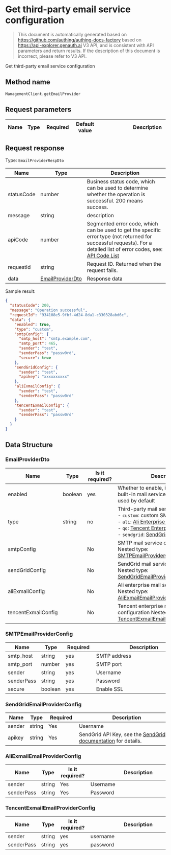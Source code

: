 # Get third-party email service configuration

<!--
Warning ⚠️:
Do not modify this document directly,
https://github.com/Authing/authing-docs-factory
Use this project to generate
-->

<LastUpdated />

> This document is automatically generated based on https://github.com/authing/authing-docs-factory based on https://api-explorer.genauth.ai V3 API, and is consistent with API parameters and return results. If the description of this document is incorrect, please refer to V3 API.

Get third-party email service configuration

## Method name

`ManagementClient.getEmailProvider`

## Request parameters

| Name | Type | <div style="width:80px">Required</div> | <div style="width:60px">Default value</div> | <div style="width:300px">Description</div> | <div style="width:200px">Sample value</div> |
| ---- | ---- | -------------------------------------- | ------------------------------------------- | ------------------------------------------ | ------------------------------------------- |

## Request response

Type: `EmailProviderRespDto`

| Name       | Type                                             | Description                                                                                                                                                                                                                                                                                                                                    |
| ---------- | ------------------------------------------------ | ---------------------------------------------------------------------------------------------------------------------------------------------------------------------------------------------------------------------------------------------------------------------------------------------------------------------------------------------- |
| statusCode | number                                           | Business status code, which can be used to determine whether the operation is successful. 200 means success.                                                                                                                                                                                                                                   |
| message    | string                                           | description                                                                                                                                                                                                                                                                                                                                    |
| apiCode    | number                                           | Segmented error code, which can be used to get the specific error type (not returned for successful requests). For a detailed list of error codes, see: [API Code List](https://api-explorer.genauth.ai/?tag=group/%E5%BC%80%E5%8F%91%E5%87%86%E5%A4%87#tag/%E5%BC%80%E5%8F%91%E5%87%86%E5%A4%87/%E9%94%99%E8%AF%AF%E5%A4%84%E7%90%86/apiCode) |
| requestId  | string                                           | Request ID. Returned when the request fails.                                                                                                                                                                                                                                                                                                   |
| data       | <a href="#EmailProviderDto">EmailProviderDto</a> | Response data                                                                                                                                                                                                                                                                                                                                  |

Sample result:

```json
{
  "statusCode": 200,
  "message": "Operation successful",
  "requestId": "934108e5-9fbf-4d24-8da1-c330328abd6c",
  "data": {
    "enabled": true,
    "type": "custom",
    "smtpConfig": {
      "smtp_host": "smtp.example.com",
      "smtp_port": 465,
      "sender": "test",
      "senderPass": "passw0rd",
      "secure": true
    },
    "sendGridConfig": {
      "sender": "test",
      "apikey": "xxxxxxxxxx"
    },
    "aliExmailConfig": {
      "sender": "test",
      "senderPass": "passw0rd"
    },
    "tencentExmailConfig": {
      "sender": "test",
      "senderPass": "passw0rd"
    }
  }
}
```

## Data Structure

### <a id="EmailProviderDto"></a> EmailProviderDto

| Name                | Type    | <div style="width:80px">Is it required?</div> | <div style="width:300px">Description</div>                                                                                                                                                                                                                                                          | <div style="width:200px">Sample value</div> |
| ------------------- | ------- | --------------------------------------------- | --------------------------------------------------------------------------------------------------------------------------------------------------------------------------------------------------------------------------------------------------------------------------------------------------- | ------------------------------------------- |
| enabled             | boolean | yes                                           | Whether to enable, if not enabled, the built-in mail service of GenAuth will be used by default                                                                                                                                                                                                     | `true`                                      |
| type                | string  | no                                            | Third-party mail service provider type:<br>- `custom`: custom SMTP Mail service<br>- `ali`: [Ali Enterprise Mailbox](https://www.ali-exmail.cn/Land/)<br>- `qq`: [Tencent Enterprise Mailbox](https://work.weixin.qq.com/mail/)<br>- `sendgrid`: [SendGrid Mail Service](https://sendgrid.com/)<br> | ali                                         |
| smtpConfig          |         | No                                            | SMTP mail service configuration Nested type: <a href="#SMTPEmailProviderConfig">SMTPEmailProviderConfig</a>.                                                                                                                                                                                        |                                             |
| sendGridConfig      |         | No                                            | SendGrid mail service configuration Nested type: <a href="#SendGridEmailProviderConfig">SendGridEmailProviderConfig</a>.                                                                                                                                                                            |                                             |
| aliExmailConfig     |         | No                                            | Ali enterprise mail service configuration Nested type: <a href="#AliExmailEmailProviderConfig">AliExmailEmailProviderConfig</a>.                                                                                                                                                                    |                                             |
| tencentExmailConfig |         | No                                            | Tencent enterprise mail service configuration Nested type: <a href="#TencentExmailEmailProviderConfig">TencentExmailEmailProviderConfig</a>.                                                                                                                                                        |                                             |

### <a id="SMTPEmailProviderConfig"></a> SMTPEmailProviderConfig

| Name       | Type    | <div style="width:80px">Required</div> | <div style="width:300px">Description</div> | <div style="width:200px">Sample value</div> |
| ---------- | ------- | -------------------------------------- | ------------------------------------------ | ------------------------------------------- |
| smtp_host  | string  | yes                                    | SMTP address                               | `smtp.example.com`                          |
| smtp_port  | number  | yes                                    | SMTP port                                  | `465`                                       |
| sender     | string  | yes                                    | Username                                   | `test`                                      |
| senderPass | string  | yes                                    | Password                                   | `passw0rd`                                  |
| secure     | boolean | yes                                    | Enable SSL                                 | `true`                                      |

### <a id="SendGridEmailProviderConfig"></a> SendGridEmailProviderConfig

| Name   | Type   | <div style="width:80px">Required</div> | <div style="width:300px">Description</div>                                                                                  | <div style="width:200px">Sample value</div> |
| ------ | ------ | -------------------------------------- | --------------------------------------------------------------------------------------------------------------------------- | ------------------------------------------- |
| sender | string | Yes                                    | Username                                                                                                                    | `test`                                      |
| apikey | string | Yes                                    | SendGrid API Key, see the [SendGrid documentation](https://docs.sendgrid.com/ui/account-and-settings/api-keys) for details. | `xxxxxxxxxx`                                |

### <a id="AliExmailEmailProviderConfig"></a> AliExmailEmailProviderConfig

| Name       | Type   | <div style="width:80px">Is it required?</div> | <div style="width:300px">Description</div> | <div style="width:200px">Sample value</div> |
| ---------- | ------ | --------------------------------------------- | ------------------------------------------ | ------------------------------------------- |
| sender     | string | Yes                                           | Username                                   | `test`                                      |
| senderPass | string | Yes                                           | Password                                   | `passw0rd`                                  |

### <a id="TencentExmailEmailProviderConfig"></a> TencentExmailEmailProviderConfig

| Name       | Type   | <div style="width:80px">Is it required?</div> | <div style="width:300px">Description</div> | <div style="width:200px">Sample value</div> |
| ---------- | ------ | --------------------------------------------- | ------------------------------------------ | ------------------------------------------- |
| sender     | string | yes                                           | username                                   | `test`                                      |
| senderPass | string | yes                                           | password                                   | `passw0rd`                                  |
